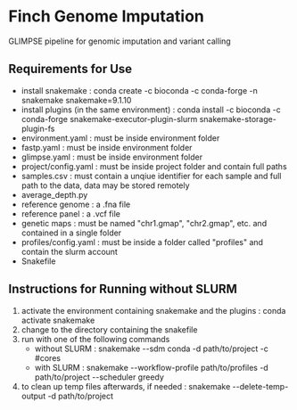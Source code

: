 # Finch Genome Imputation
GLIMPSE pipeline for genomic imputation and variant calling

## Requirements for Use
- install snakemake : conda create -c bioconda -c conda-forge -n snakemake snakemake=9.1.10
- install plugins (in the same environment) : conda install -c bioconda -c conda-forge snakemake-executor-plugin-slurm snakemake-storage-plugin-fs
- environment.yaml : must be inside environment folder
- fastp.yaml : must be inside environment folder
- glimpse.yaml : must be inside environment folder
- project/config.yaml : must be inside project folder and contain full paths
- samples.csv : must contain a unqiue identifier for each sample and full path to the data, data may be stored remotely
- average_depth.py
- reference genome : a .fna file
- reference panel : a .vcf file
- genetic maps : must be named "chr1.gmap", "chr2.gmap", etc. and contained in a single folder
- profiles/config.yaml : must be inside a folder called "profiles" and contain the slurm account
- Snakefile

## Instructions for Running without SLURM
1. activate the environment containing snakemake and the plugins : conda activate snakemake
2. change to the directory containing the snakefile
3. run with one of the following commands
    - without SLURM : snakemake --sdm conda -d path/to/project -c #cores
    - with SLURM : snakemake --workflow-profile path/to/profiles -d path/to/project --scheduler greedy
4. to clean up temp files afterwards, if needed : snakemake --delete-temp-output -d path/to/project